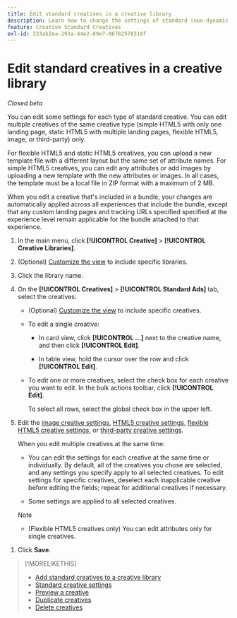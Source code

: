```yaml
---
title: Edit standard creatives in a creative library
description: Learn how to change the settings of standard (non-dynamic) creatives in a creative library.
feature: Creative Standard Creatives
exl-id: 333ab2ea-293a-44e2-89e7-06782578318f
---
```

# Edit standard creatives in a creative library

*Closed beta*

You can edit some settings for each type of standard creative. You can edit multiple creatives <!-- or creative variations --> of the same creative type (simple HTML5 with only one landing page, static HTML5 with multiple landing pages, flexible HTML5, image, or third-party<!-- , or dynamic -->) only.

For flexible HTML5 and static HTML5 creatives, you can upload a new template file with a different layout but the same set of attribute names. For simple HTML5 creatives, you can edit any attributes or add images by uploading a new template with the new attributes or images. In all cases, the template must be a local file in ZIP format with a maximum of 2 MB.

When you edit a creative <!-- or creative variation --> that's included in a bundle, your changes are automatically applied across all experiences that include the bundle, except that any custom landing pages and tracking URLs specified specified at the experience level remain applicable for the bundle attached to that experience.

1. In the main menu, click **[!UICONTROL Creative]** > **[!UICONTROL Creative Libraries]**.

1. (Optional) [Customize the view](/help/creative/introduction/customize-data-views.md) to include specific libraries.

1. Click the library name.

1. On the **[!UICONTROL Creatives]** > **[!UICONTROL Standard Ads]** tab, select the creatives:

   * (Optional) [Customize the view](/help/creative/introduction/customize-data-views.md) to include specific creatives.

   * To edit a single creative:
   
     * In card view, click **[!UICONTROL ...]** next to the creative name, and then click **[!UICONTROL Edit]**.
     
     * In table view, hold the cursor over the row and click **[!UICONTROL Edit]**.

   * To edit one or more creatives, select the check box for each creative you want to edit. In the bulk actions toolbar, click **[!UICONTROL Edit]**.
   
     To select all rows, select the global check box in the upper left.

1. Edit the [image creative settings](/help/creative/creative-libraries/creative-settings-standard.md#creative-settings-image), [HTML5 creative settings](/help/creative/creative-libraries/creative-settings-standard.md#creative-settings-html5), [flexible HTML5 creative settings](/help/creative/creative-libraries/creative-settings-standard.md#creative-settings-flexible-html5), or [third-party creative settings](/help/creative/creative-libraries/creative-settings-standard.md#creative-settings-third-party). <!-- , or [dynamic creative settings](/help/creative/creative-libraries/creative-settings-dynamic.md) -->

   When you edit multiple creatives at the same time:
  
   * You can edit the settings for each creative at the same time or individually. By default, all of the creatives you chose are selected, and any settings you specify apply to all selected creatives. To edit settings for specific creatives, deselect each inapplicable creative before editing the fields; repeat for additional creatives if necessary.
  
   * Some settings are applied to all selected creatives.

   >[!NOTE]
   >
   >* (Flexible HTML5 creatives only) You can edit attributes only for single creatives.<!-- Also, when you update the template for a parent creative with child variations, the variations are updated with any changes to the template layout, but the attribute values for the variation aren't changed. -->
   
<!-- Not there as of 1/16/25. If we do add it, verify the applicable ad types:   
1. (Flexible HTML5 [or third-party should be possible, but not so] creatives; optional) Once you've made your changes, click ![]() to preview the new creative. 
-->

1. Click **Save**.

<!-- Not there as of 1/16/25. If we do add it, add back in:
1. (Flexible HTML5 or third-party creatives; optional) Regenerate the thumbnail within the table view or cards view if the change isn't visible immediately.
-->

>[!MORELIKETHIS]
>
>* [Add standard creatives to a creative library](creative-add-standard.md)
>* [Standard creative settings](/help/creative/creative-libraries/creative-settings-standard.md)
>* [Preview a creative](/help/creative/creative-libraries/creative-preview.md)
>* [Duplicate creatives](/help/creative/creative-libraries/creative-duplicate.md)
>* [Delete creatives](/help/creative/creative-libraries/creative-delete.md)

